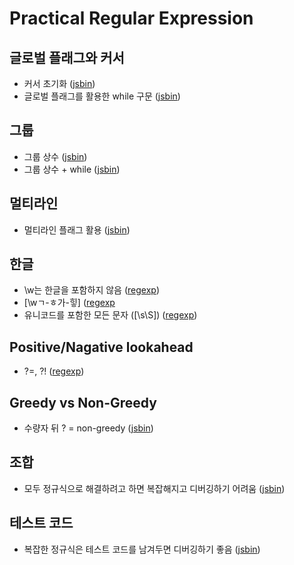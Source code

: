 # Practical Regular Expression

## 글로벌 플래그와 커서
- 커서 초기화 ([jsbin](http://jsbin.com/faxaleh/1/edit?js,console))
- 글로벌 플래그를 활용한 while 구문 ([jsbin](http://jsbin.com/fobiqub/edit?js,console))

## 그룹
- 그룹 상수 ([jsbin](http://jsbin.com/tuguqa/2/edit?js,console))
- 그룹 상수 + while ([jsbin](http://jsbin.com/viyuroq/2/edit?js,console))

## 멀티라인
- 멀티라인 플래그 활용 ([jsbin](http://jsbin.com/vaziwoc/2/edit?js,console))

## 한글
- \w는 한글을 포함하지 않음 ([regexp](https://regexr.com/3ncsc))
- \[\wㄱ-ㅎ가-힣] ([regexp](https://regexr.com/3ncsl)
- 유니코드를 포함한 모든 문자 (\[\s\S]) ([regexp](https://regexr.com/3ncsr))

## Positive/Nagative lookahead
- ?=, ?! ([regexp](https://regexr.com/3nct4))

## Greedy vs Non-Greedy
- 수량자 뒤 ? = non-greedy ([jsbin](http://jsbin.com/nuyuzub/1/edit?js,console))

## 조합
- 모두 정규식으로 해결하려고 하면 복잡해지고 디버깅하기 어려움 ([jsbin](http://jsbin.com/nodomuy/1/edit?js,console))

## 테스트 코드
- 복잡한 정규식은 테스트 코드를 남겨두면 디버깅하기 좋음 ([jsbin](http://jsbin.com/ruxokus/2/edit?js,console))

